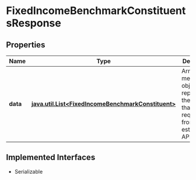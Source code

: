

# FixedIncomeBenchmarkConstituentsResponse


## Properties

Name | Type | Description | Notes
------------ | ------------- | ------------- | -------------
**data** | [**java.util.List&lt;FixedIncomeBenchmarkConstituent&gt;**](FixedIncomeBenchmarkConstituent.md) | Array of metric objects representing the metrics that can be requested from the estimates APIs.  |  [optional]


## Implemented Interfaces

* Serializable


